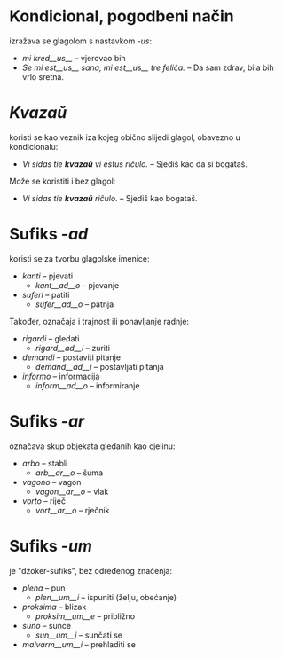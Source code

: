 # Kondicional, pogodbeni način

izražava se glagolom s nastavkom *-us*:

- *mi kred__us__* – vjerovao bih
- *Se mi est__us__ sana, mi est__us__ tre feliĉa.* – Da sam zdrav, bila bih vrlo sretna.

# *Kvazaŭ*

koristi se kao veznik iza kojeg obično slijedi glagol, obavezno u kondicionalu:

- *Vi sidas tie __kvazaŭ__ vi estus riĉulo.* – Sjediš kao da si bogataš.

Može se koristiti i bez glagol:

- *Vi sidas tie __kvazaŭ__ riĉulo.* – Sjediš kao bogataš.
 
# Sufiks *-ad*

koristi se za tvorbu glagolske imenice:

- *kanti* – pjevati
  - *kant__ad__o* – pjevanje
- *suferi* – patiti
	- *sufer__ad__o* – patnja

Također, označaja i trajnost ili ponavljanje radnje:

- *rigardi* – gledati
  - *rigard__ad__i* – zuriti
- *demandi* – postaviti pitanje
	- *demand__ad__i* – postavljati pitanja
- *informo* – informacija
	- *inform__ad__o* – informiranje


# Sufiks *-ar*

označava skup objekata gledanih kao cjelinu:

- *arbo* – stabli
	- *arb__ar__o* – šuma
- *vagono* – vagon
	- *vagon__ar__o* – vlak
- *vorto* – riječ
	- *vort__ar__o* – rječnik
 

# Sufiks *-um*

je "džoker-sufiks", bez određenog značenja:

- *plena* – pun
  -  *plen__um__i* – ispuniti (želju, obećanje)
- *proksima* – blizak
  -  *proksim__um__e* – približno
- *suno* – sunce
	- *sun__um__i* – sunčati se
- *malvarm__um__i* – prehladiti se
 
